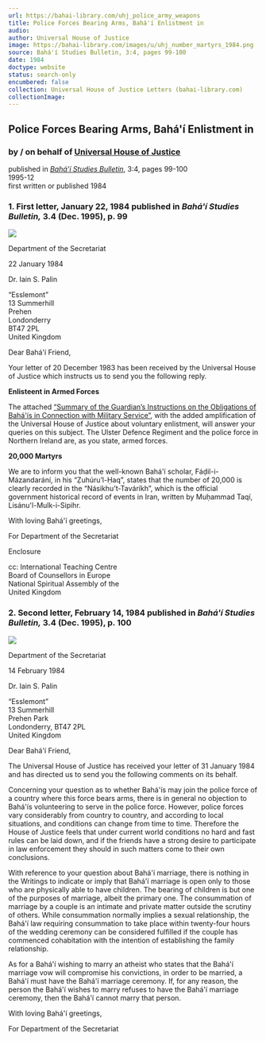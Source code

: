 ```yaml
---
url: https://bahai-library.com/uhj_police_army_weapons
title: Police Forces Bearing Arms, Bahá'í Enlistment in
audio: 
author: Universal House of Justice
image: https://bahai-library.com/images/u/uhj_number_martyrs_1984.png
source: Bahá'í Studies Bulletin, 3:4, pages 99-100
date: 1984
doctype: website
status: search-only
encumbered: false
collection: Universal House of Justice Letters (bahai-library.com)
collectionImage: 
---
```



## Police Forces Bearing Arms, Bahá'í Enlistment in

### by / on behalf of [Universal House of Justice](https://bahai-library.com/author/Universal+House+of+Justice)

published in [_Bahá'í Studies Bulletin_](https://bahai-library.com/series/BSB), 3:4, pages 99-100  
1995-12  
first written or published 1984


### 1\. First letter, January 22, 1984 published in _Bahá'í Studies Bulletin,_ 3.4 (Dec. 1995), p. 99

![](https://bahai-library.com/images/u/uhj_number_martyrs_1984.png)

Department of the Secretariat  
  
22 January 1984  
  
Dr. Iain S. Palin  
  
“Esslemont”  
13 Summerhill  
Prehen  
Londonderry  
BT47 2PL  
United Kingdom  

Dear Bahá'í Friend,

Your letter of 20 December 1983 has been received by the Universal House of Justice which instructs us to send you the following reply.

**Enlisteent in Armed Forces**

The attached [“Summary of the Guardian’s Instructions on the Obligations of Bahá'ís in Connection with Military Service”](http://bahai-library.com/relationship_government_bw_18#3), with the added amplification of the Universal House of Justice about voluntary enlistment, will answer your queries on this subject. The Ulster Defence Regiment and the police force in Northern Ireland are, as you state, armed forces.

**20,000 Martyrs**

We are to inform you that the well-known Bahá'í scholar, Fáḍil-i-Mázandarání, in his “Ẓuhúru’l-Ḥaq”, states that the number of 20,000 is clearly recorded in the “Násikhu’t-Taváríkh”, which is the official government historical record of events in Iran, written by Muḥammad Taqí, Lisánu'l-Mulk-i-Sipihr.

With loving Bahá'í greetings,

For Department of the Secretariat

Enclosure

cc: International Teaching Centre  
Board of Counsellors in Europe  
National Spiritual Assembly of the  
United Kingdom  

### 2\. Second letter, February 14, 1984 published in _Bahá'í Studies Bulletin,_ 3.4 (Dec. 1995), p. 100

![](https://bahai-library.com/images/u/uhj_police_army_weapons.png)

Department of the Secretariat  
  
14 February 1984  
  
Dr. Iain S. Palin  
  
“Esslemont”  
13 Summerhill  
Prehen Park  
Londonderry, BT47 2PL  
United Kingdom  

Dear Bahá'í Friend,

The Universal House of Justice has received your letter of 31 January 1984 and has directed us to send you the following comments on its behalf.

Concerning your question as to whether Bahá'ís may join the police force of a country where this force bears arms, there is in general no objection to Bahá'ís volunteering to serve in the police force. However, police forces vary considerably from country to country, and according to local situations, and conditions can change from time to time. Therefore the House of Justice feels that under current world conditions no hard and fast rules can be laid down, and if the friends have a strong desire to participate in law enforcement they should in such matters come to their own conclusions.

With reference to your question about Bahá'í marriage, there is nothing in the Writings to indicate or imply that Bahá'í marriage is open only to those who are physically able to have children. The bearing of children is but one of the purposes of marriage, albeit the primary one. The consummation of marriage by a couple is an intimate and private matter outside the scrutiny of others. While consummation normally implies a sexual relationship, the Bahá'í law requiring consummation to take place within twenty-four hours of the wedding ceremony can be considered fulfilled if the couple has commenced cohabitation with the intention of establishing the family relationship.

As for a Bahá'í wishing to marry an atheist who states that the Bahá'í marriage vow will compromise his convictions, in order to be married, a Bahá'í must have the Bahá'í marriage ceremony. If, for any reason, the person the Bahá'í wishes to marry refuses to have the Bahá'í marriage ceremony, then the Bahá'í cannot marry that person.

With loving Bahá'í greetings,

For Department of the Secretariat